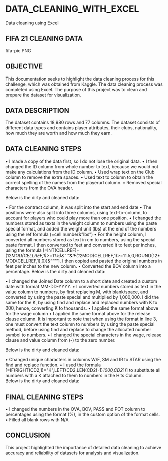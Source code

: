 # DATA_CLEANING_WITH_EXCEL
Data cleaning using Excel

## FIFA 21 CLEANING DATA

fifa-pic.PNG

## OBJECTIVE


This documentation seeks to highlight the data cleaning process for this challenge, which was obtained from Kaggle. The data cleaning process was completed using Excel. The purpose of this project was to clean and prepare the dataset for visualization.


## DATA DESCRIPTION

The dataset contains 18,980 rows and 77 columns. The dataset consists of different data types and contains player attributes, their clubs, nationality, how much they are worth and how much they earn.


## DATA CLEANING STEPS

•	I made a copy of the data first, so I do not lose the original data.
•	I then changed the ID column from whole number to text, because we would not make any calculations from the ID column.
•	Used wrap text on the Club column to remove the extra spaces.
•	Used text to column to obtain the correct spelling of the names from the playerurl column.
•	Removed special characters from the OVA header.

Below is the dirty and cleaned data:
 

 


•	For the contract column, it was split into the start and end date
•	The positions were also split into three columns, using text-to-column, to account for players who could play more than one position.
•	I changed the numbers stored as texts in the weight column to numbers using the paste special format, and added the weight unit (lbs) at the end of the numbers using the ref formula (=cell number&”lbs”) 
•	For the height column, I converted all numbers stored as text in cm to numbers, using the special paste format. I then converted to feet and converted it to feet per inches, using the formula [=INT(CELLREF)+(12*MOD(CELLREF,1)>=11.5)&”’”&IF(12*MOD(CELLREF,1)>=11.5,0,ROUND(12*MOD(CELLREF,1),0))&””””]. I then copied and pasted the original numbers in feet per inches to the new column.
•	Converted the BOV column into a percentage.
Below is the dirty and cleaned data:
 
 

•	I changed the Joined Date column to a short date and created a custom date with format MM-DD-YYYY.
•	I converted numbers stored as text in the value column to numbers, by first replacing M, with blank/space, and converted by using the paste special and multiplied by 1,000,000. I did the same for the K, by using find and replace and replaced numbers with K to 000, hence, converting K to thousands.
•	I applied the same format above for the wage column
•	I applied the same format above for the release clause column. It is important to note that when using the format in line 3, one must convert the text column to numbers by using the paste special method, before using find and replace to change the allocated number symbol to numbers.
•	I changed the special characters in the wage, release clause and value column from (-) to the zero number.

Below is the dirty and cleaned data:
 

 

•	Changed unique characters in columns W/F, SM and IR to STAR using the find and replace function.
•	I used the formula [=IF(RIGHT(CD2,1)="K",LEFT(CD2,LEN(CD2)-1)*1000,CD2*1)] to substitute all numbers with a K attached to them to numbers in the Hits Column.  
Below is the dirty and cleaned data:
 

 

## FINAL CLEANING STEPS

•	I changed the numbers in the OVA, BOV, PASS and POT column to percentages using the format (%), in the custom option of the format cells.
•	Filled all blank rows with N/A


## CONCLUSION
This project highlighted the importance of detailed data cleaning to achieve accuracy and reliability of datasets for analysis and visualization. 
